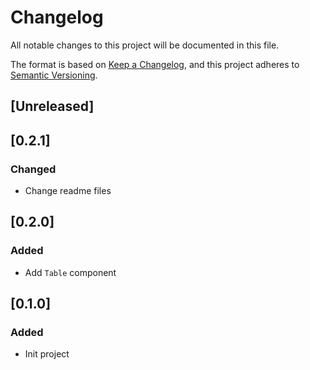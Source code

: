 # Changelog

All notable changes to this project will be documented in this file.

The format is based on [Keep a Changelog](https://keepachangelog.com/en/1.0.0/),
and this project adheres to [Semantic Versioning](https://semver.org/spec/v2.0.0.html).

## [Unreleased]


## [0.2.1]
### Changed

- Change readme files

## [0.2.0]
### Added

- Add `Table` component

## [0.1.0]

### Added

- Init project 